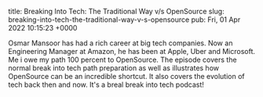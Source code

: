 title: Breaking Into Tech: The Traditional Way v/s OpenSource
slug: breaking-into-tech-the-traditional-way-v-s-opensource
pub: Fri, 01 Apr 2022 10:15:23 +0000

Osmar Mansoor has had a rich career at big tech companies. Now an Engineering Manager at Amazon, 
he has been at Apple, Uber and Microsoft. Me i owe my path 100 percent to
OpenSource. The episode covers the normal break into tech path preparation as well as 
illustrates how OpenSource can be an incredible shortcut. It also covers the evolution of 
tech back then and now.
It's a breal break into tech podcast!

